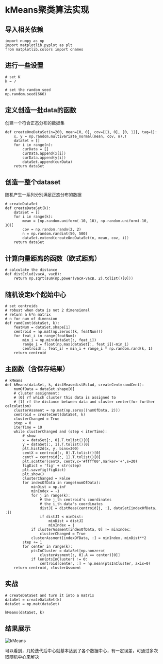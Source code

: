 
# kMeans聚类算法实现

## 导入相关依赖

    import numpy as np
    import matplotlib.pyplot as plt
    from matplotlib.colors import cnames

## 进行一些设置

    # set K
    k = 7

    # set the random seed
    np.random.seed(666)

## 定义创造一批data的函数

创建一个符合正态分布的数据集

    def createOneDataSet(n=200, mean=[0, 0], cov=[[1, 0], [0, 1]], tag=1):
        x, y = np.random.multivariate_normal(mean, cov, n).T
        dataSet = []
        for i in range(n):
            curData = []
            curData.append(x[i])
            curData.append(y[i])
            dataSet.append(curData)
        return dataSet

## 创造一整个dataset

随机产生一系列分别满足正态分布的数据

    # createDataSet
    def createDataSet(k):
        dataSet = []
        for i in range(k):
            mean = [np.random.uniform(-10, 10), np.random.uniform(-10, 10)]
            cov = np.random.randn(2, 2)
            n = np.random.randint(50, 500)
            dataSet.extend(createOneDataSet(n, mean, cov, i))
        return dataSet

## 计算向量距离的函数（欧式距离）

    # calculate the distance
    def distEclud(vacA, vacB):
        return np.sqrt(sum(np.power(vacA-vacB, 2).tolist()[0]))

## 随机设定k个起始中心

    # set centroids
    # robust when data is not 2 dimensional
    # return a k*n matrix
    # n for num of dimension
    def randCent(dataSet, k):
        featNum = dataSet.shape[1]
        centroid = np.mat(np.zeros((k, featNum)))
        for feat_i in range(featNum):
            min_i = np.min(dataSet[:, feat_i])
            range_i = float(np.max(dataSet[:, feat_i])-min_i)
            centroid[:, feat_i] = min_i + range_i * np.random.rand(k, 1)
        return centroid

## 主函数（含保存结果）

    # kMeans
    def kMeans(dataSet, k, distMeas=distEclud, createCent=randCent):
        numOfData = dataSet.shape[0]
        # cluster assignment:
        # [0] rf which cluster this data is assigned to
        # [1] rf the distance between data and cluster center(for further calculation)
        clusterAssment = np.mat(np.zeros((numOfData, 2)))
        centroid = createCent(dataSet, k)
        clusterChanged = True
        step = 0
        iterTime = 10
        while clusterChanged and (step < iterTime):
            # show
            x = dataSet[:, 0].T.tolist()[0]
            y = dataSet[:, 1].T.tolist()[0]
            plt.hist2d(x, y, bins=300)
            centX = centroid[:, 0].T.tolist()[0]
            centY = centroid[:, 1].T.tolist()[0]
            plt.scatter(centX, centY,c='#ffff00',marker='+',s=20)
            figDict = 'fig' + str(step)
            plt.savefig(figDict)
            plt.show()
            clusterChanged = False
            for indexOfData in range(numOfData):
                minDist = np.inf
                minIndex = -1
                for j in range(k):
                    # the j_th centroid's coordinates
                    # the i_th data's coordinates
                    distJI = distMeas(centroid[j, :], dataSet[indexOfData, :])
                    if distJI < minDist:
                        minDist = distJI
                        minIndex = j
                if clusterAssment[indexOfData, 0] != minIndex:
                    clusterChanged = True
                clusterAssment[indexOfData, :] = minIndex, minDist**2
            step += 1
            for center in range(k):
                ptsInCluster = dataSet[np.nonzero(
                    clusterAssment[:, 0].A == center)[0]]
                if len(ptsInCluster) != 0:
                    centroid[center, :] = np.mean(ptsInCluster, axis=0)
        return centroid, clusterAssment

## 实战

    # createDataSet and turn it into a matrix
    dataSet = createDataSet(k)
    dataSet = np.mat(dataSet)

    kMeans(dataSet, k)

## 结果展示

![kMeans](http://q5ioolwed.bkt.clouddn.com/k_means.gif)

可以看到，几轮迭代后中心就基本达到了各个数据中心，有一定误差，可通过多次取随机中心来解决